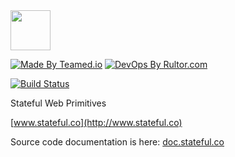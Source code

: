 <img src="http://img.stateful.co/pomegranate.svg" width="64px" height="64px"/>

[![Made By Teamed.io](http://img.teamed.io/btn.svg)](http://www.teamed.io)
[![DevOps By Rultor.com](http://www.rultor.com/b/sttc/stateful)](http://www.rultor.com/p/sttc/stateful)

[![Build Status](https://travis-ci.org/sttc/stateful.svg?branch=master)](https://travis-ci.org/sttc/stateful)

Stateful Web Primitives

[www.stateful.co](http://www.stateful.co)

Source code documentation is here: [doc.stateful.co](http://doc.stateful.co)
